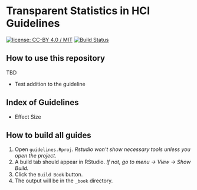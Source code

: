 # Transparent Statistics in HCI Guidelines
[![license: CC-BY 4.0 / MIT](https://img.shields.io/badge/license-CC--BY%204.0%20%2F%20MIT-blue.svg)](LICENSE.md)
[![Build Status](https://travis-ci.org/chatchavan/guidelines.svg?branch=effect-size)](https://travis-ci.org/chatchavan/guidelines)


## How to use this repository

TBD

* Test addition to the guideline


## Index of Guidelines

* Effect Size


## How to build all guides

1. Open `guidelines.Rproj`. *Rstudio won't show necessary tools unless you open the project.*
1. A build tab should appear in RStudio. *If not, go to menu -> View -> Show Build.*
1. Click the `Build Book` button.
1. The output will be in the `_book` directory.
